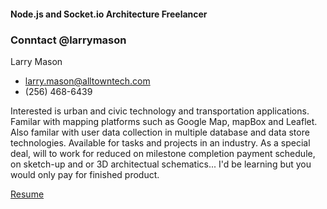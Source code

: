 #### Node.js and Socket.io Architecture Freelancer

### Conntact @larrymason

Larry Mason
- larry.mason@alltowntech.com
- (256) 468-6439

Interested is urban and civic technology and transportation applications. Familar with mapping platforms such as Google Map, mapBox and Leaflet. Also familar with user data collection in multiple database and data store technologies. Available for tasks and projects in an industry. As a special deal, will to work for reduced on milestone completion payment schedule, on sketch-up and or 3D architectual schematics... I'd be learning but you would only pay for finished product.

[Resume](http://stackoverflow.com/cv/glmason)
